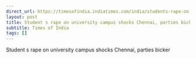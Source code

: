 ```yaml
---
direct_url: https://timesofindia.indiatimes.com/india/students-rape-on-university-campus-shocks-chennai-parties-bicker/articleshow/116662507.cms
layout: post
title: Student s rape on university campus shocks Chennai, parties bicker
subtitle: Times of India
tags: []
---
```


Student s rape on university campus shocks Chennai, parties bicker
